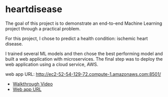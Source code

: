 # heartdisease
The goal of this project is to demonstrate an end-to-end Machine Learning project through a practical problem.

For this project, I chose to predict a health condition: ischemic heart disease.

I trained several ML models and then chose the best performing model and built a web application with microservices. The final step was to deploy the web application using a cloud service, AWS. 

web app URL:
http://ec2-52-54-129-72.compute-1.amazonaws.com:8501/


- [Walkthrough Video](https://youtu.be/BMbdpcVzEPc)
- [Web app URL](http://ec2-52-54-129-72.compute-1.amazonaws.com:8501/)
